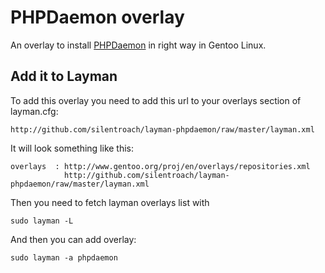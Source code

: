 PHPDaemon overlay
=================

An overlay to install [PHPDaemon](http://github.com/kakserpom/phpdaemon) in right way in Gentoo Linux.

Add it to Layman
----------------

To add this overlay you need to add this url to your overlays section of layman.cfg:

    http://github.com/silentroach/layman-phpdaemon/raw/master/layman.xml

It will look something like this:

    overlays  : http://www.gentoo.org/proj/en/overlays/repositories.xml
                http://github.com/silentroach/layman-phpdaemon/raw/master/layman.xml

Then you need to fetch layman overlays list with

    sudo layman -L

And then you can add overlay:

    sudo layman -a phpdaemon
